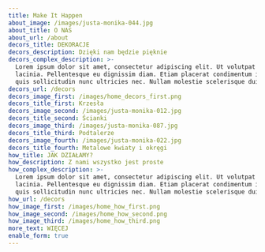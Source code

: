 ```yaml
---
title: Make It Happen
about_image: /images/justa-monika-044.jpg
about_title: O NAS
about_url: /about
decors_title: DEKORACJE
decors_description: Dzięki nam będzie pięknie
decors_complex_description: >-
  Lorem ipsum dolor sit amet, consectetur adipiscing elit. Ut volutpat maximus
  lacinia. Pellentesque eu dignissim diam. Etiam placerat condimentum ipsum,
  quis sollicitudin nunc ultricies nec. Nullam molestie scelerisque dui
decors_url: /decors
decors_image_first: /images/home_decors_first.png
decors_title_first: Krzesła
decors_image_second: /images/justa-monika-012.jpg
decors_title_second: Ścianki
decors_image_third: /images/justa-monika-087.jpg
decors_title_third: Podtalerze
decors_image_fourth: /images/justa-monika-022.jpg
decors_title_fourth: Metalowe kwiaty i okręgi
how_title: JAK DZIAŁAMY?
how_description: Z nami wszystko jest proste
how_complex_description: >-
  Lorem ipsum dolor sit amet, consectetur adipiscing elit. Ut volutpat maximus
  lacinia. Pellentesque eu dignissim diam. Etiam placerat condimentum ipsum,
  quis sollicitudin nunc ultricies nec. Nullam molestie scelerisque dui
how_url: /decors
how_image_first: /images/home_how_first.png
how_image_second: /images/home_how_second.png
how_image_third: /images/home_how_third.png
more_text: WIĘCEJ
enable_form: true
---
```


